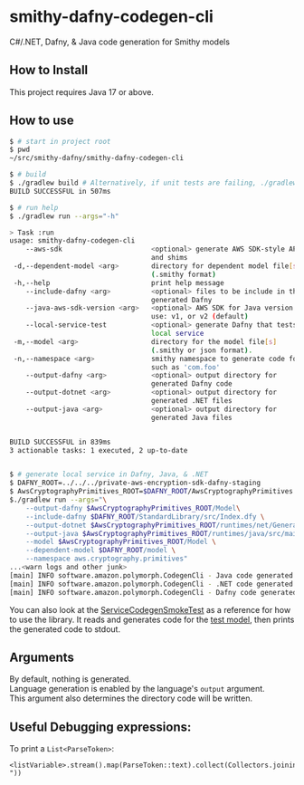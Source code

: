 # smithy-dafny-codegen-cli

C#/.NET, Dafny, & Java code generation for Smithy models

## How to Install

This project requires Java 17 or above.

## How to use

```bash
$ # start in project root
$ pwd
~/src/smithy-dafny/smithy-dafny-codegen-cli

$ # build
$ ./gradlew build # Alternatively, if unit tests are failing, ./gradlew assemble
BUILD SUCCESSFUL in 507ms

$ # run help
$ ./gradlew run --args="-h"

> Task :run
usage: smithy-dafny-codegen-cli
    --aws-sdk                      <optional> generate AWS SDK-style API
                                   and shims
 -d,--dependent-model <arg>        directory for dependent model file[s]
                                   (.smithy format)
 -h,--help                         print help message
    --include-dafny <arg>          <optional> files to be include in the
                                   generated Dafny
    --java-aws-sdk-version <arg>   <optional> AWS SDK for Java version to
                                   use: v1, or v2 (default)
    --local-service-test           <optional> generate Dafny that tests a
                                   local service
 -m,--model <arg>                  directory for the model file[s]
                                   (.smithy or json format).
 -n,--namespace <arg>              smithy namespace to generate code for,
                                   such as 'com.foo'
    --output-dafny <arg>           <optional> output directory for
                                   generated Dafny code
    --output-dotnet <arg>          <optional> output directory for
                                   generated .NET files
    --output-java <arg>            <optional> output directory for
                                   generated Java files


BUILD SUCCESSFUL in 839ms
3 actionable tasks: 1 executed, 2 up-to-date


$ # generate local service in Dafny, Java, & .NET
$ DAFNY_ROOT=../../../private-aws-encryption-sdk-dafny-staging
$ AwsCryptographyPrimitives_ROOT=$DAFNY_ROOT/AwsCryptographyPrimitives
$./gradlew run --args="\
    --output-dafny $AwsCryptographyPrimitives_ROOT/Model\
    --include-dafny $DAFNY_ROOT/StandardLibrary/src/Index.dfy \
    --output-dotnet $AwsCryptographyPrimitives_ROOT/runtimes/net/Generated/ \
    --output-java $AwsCryptographyPrimitives_ROOT/runtimes/java/src/main/smithy-generated \
    --model $AwsCryptographyPrimitives_ROOT/Model \
    --dependent-model $DAFNY_ROOT/model \
    --namespace aws.cryptography.primitives"
...<warn logs and other junk>
[main] INFO software.amazon.polymorph.CodegenCli - Java code generated in /.../generated-java
[main] INFO software.amazon.polymorph.CodegenCli - .NET code generated in /.../generated-dotnet
[main] INFO software.amazon.polymorph.CodegenCli - Dafny code generated in /.../model
```

You can also look at the [ServiceCodegenSmokeTest](./src/test/java/software/amazon/polymorph/smithydotnet/ServiceCodegenSmokeTest.java) as a reference for how to use the library. It reads and generates code for the [test model](./src/test/resources/model.smithy), then prints the generated code to stdout.

## Arguments
By default, nothing is generated.  
Language generation is enabled by the language's `output` argument.  
This argument also determines the directory code will be written.

## Useful Debugging expressions:

To print a `List<ParseToken>`:
```
<listVariable>.stream().map(ParseToken::text).collect(Collectors.joining(" "))
```
